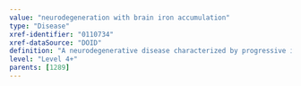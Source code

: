 ```yaml
---
value: "neurodegeneration with brain iron accumulation"
type: "Disease"
xref-identifier: "0110734"
xref-dataSource: "DOID"
definition: "A neurodegenerative disease characterized by progressive iron accumulation in the basal ganglia and other regions of the brain, resulting in extrapyramidal movements, such as parkinsonism and dystonia."
level: "Level 4+"
parents: [1289]
---
```

